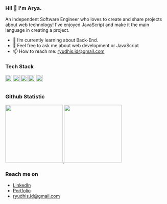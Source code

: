 ### Hi! 👋 I'm Arya.

An independent Software Engineer who loves to create and share projects about web technology! I've enjoyed JavaScript and make it the main language in creating a project.

- 🌱 I’m currently learning about Back-End.
- 💬 Feel free to ask me about web development or JavaScript
- 📫 How to reach me: ryudhis.id@gmail.com

### Tech Stack
  <a href="#"><img align="left" alt="JavaScript" title="JavaScript" width="21px" src="https://upload.wikimedia.org/wikipedia/commons/9/99/Unofficial_JavaScript_logo_2.svg" /></a>
  <a href="https://www.typescriptlang.org/"><img align="left" alt="Typescript" title="Typescript" width="21px" src="https://upload.wikimedia.org/wikipedia/commons/4/4c/Typescript_logo_2020.svg" /></a>
  <a href="https://nodejs.org/"><img align="left" alt="NodeJS" title="NodeJS" width="21px" src="https://seeklogo.com/images/N/nodejs-logo-FBE122E377-seeklogo.com.png" /></a>
  <a href="https://reactjs.org/"><img align="left" alt="React" title="React" width="21px" src="https://cdn.worldvectorlogo.com/logos/react-2.svg" /></a>
  <a href="https://nextjs.org/"><img align="left" alt="Next" title="Next JS" width="21px" src="https://www.datocms-assets.com/75941/1657707878-nextjs_logo.png" /></a>
  <br>
  <br>
  
### Github Statistic
<p align="left">
<a href="https://github.com/ryudhis">
  <img height="180em" src="https://github-readme-stats-eight-theta.vercel.app/api?username=ryudhis&show_icons=true&theme=algolia&include_all_commits=true&count_private=true"/>
  <img height="180em" src="https://github-readme-stats-eight-theta.vercel.app/api/top-langs/?username=ryudhis&layout=compact&langs_count=8&theme=algolia"/>
</a>
</p>

### Reach me on
- <a href="https://linkedin.com/in/ryudhis/">LinkedIn</a>
- <a href="https://https://portfolio-ryudhis.vercel.app">Portfolio</a>
- ryudhis.id@gmail.com
